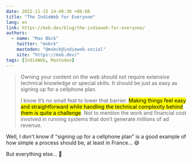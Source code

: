 ```yaml
---
date: 2022-11-15 14:49:30 +00:00
title: "The IndieWeb for Everyone"
lang: en
link: https://mxb.dev/blog/the-indieweb-for-everyone/
authors:
  - name: "Max Böck"
    twitter: "mxbck"
    mastodon: "@mxbck@indieweb.social"
    site: "https://mxb.dev/"
tags: [IndieWeb, Mastodon]
---
```


> Owning your content on the web should not require extensive technical knowledge or special skills. It should be just as easy as signing up for a cellphone plan.
> 
> I know it’s no small feat to lower that barrier. <mark>Making things feel easy and straightforward while handling the technical complexity behind them is quite a challenge</mark>. Not to mention the work and financial cost involved in running systems that don’t generate millions of ad revenue.

Well, I don't know if "signing up for a cellphone plan" is a good example of how simple a process should be, at least in France… 😅

But everything else… 💯

